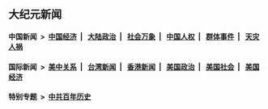 ## 大纪元新闻

#### 中国新闻 &nbsp;>&nbsp; [中国经济](indexes/ncid283/README.md?03310845) &nbsp;| &nbsp; [大陆政治](indexes/ncid277/README.md?03310845) &nbsp;| &nbsp; [社会万象](indexes/ncid282/README.md?03310845) &nbsp;| &nbsp; [中国人权](indexes/ncid278/README.md?03310845) &nbsp;| &nbsp; [群体事件](indexes/ncid279/README.md?03310845) &nbsp;| &nbsp; [天灾人祸](indexes/ncid280/README.md?03310845)

#### 国际新闻 &nbsp;>&nbsp; [美中关系](indexes/nf1412576/README.md?03310845) &nbsp;| &nbsp; [台湾新闻](indexes/ncid1349361/README.md?03310845) &nbsp;| &nbsp; [香港新闻](indexes/ncid1349362/README.md?03310845) &nbsp;| &nbsp; [美国政治](indexes/ncid1078159/README.md?03310845) &nbsp;| &nbsp; [美国社会](indexes/ncid1078160/README.md?03310845) &nbsp;| &nbsp; [美国经济](indexes/ncid1078158/README.md?03310845)

#### 特别专题 &nbsp;>&nbsp; [中共百年历史](https://github.com/epoch-news/epoch-special/blob/master/README.md?03310845)  
